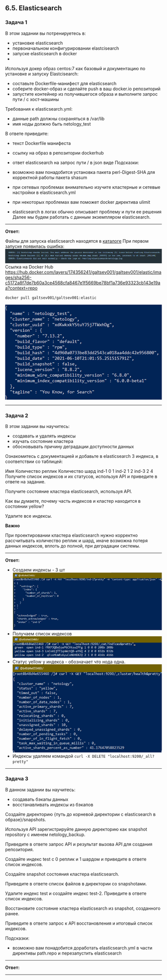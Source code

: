 ## 6.5. Elasticsearch

### Задача 1
В этом задании вы потренируетесь в:

+ установке elasticsearch
+ первоначальном конфигурировании elastcisearch
+ запуске elasticsearch в docker
+ 
Используя докер образ centos:7 как базовый и документацию по установке и запуску Elastcisearch:

+ составьте Dockerfile-манифест для elasticsearch
+ соберите docker-образ и сделайте push в ваш docker.io репозиторий
+ запустите контейнер из получившегося образа и выполните запрос пути / c хост-машины

Требования к elasticsearch.yml:
+ данные path должны сохраняться в /var/lib
+ имя ноды должно быть netology_test

В ответе приведите:

+ текст Dockerfile манифеста
+ ссылку на образ в репозитории dockerhub
+ ответ elasticsearch на запрос пути / в json виде
Подсказки:

+ возможно вам понадобится установка пакета perl-Digest-SHA для корректной работы пакета shasum
+ при сетевых проблемах внимательно изучите кластерные и сетевые настройки в elasticsearch.yml
+ при некоторых проблемах вам поможет docker директива ulimit
+ elasticsearch в логах обычно описывает проблему и пути ее решения
Далее мы будем работать с данным экземпляром elasticsearch.
___
**Ответ:**

Файлы для запуска elasticsearch находятся в [каталоге](./config)
При первом запуске появилась ошибка:
<span style="display:block;text-align:center">![image#1 ](./img/1.png)</span>
Ссылка на Docker Hub
https://hub.docker.com/layers/174356241/galtsev001/galtsev001/elastic/images/sha256-c5172a8f7de7b60a3ce4568cfa8467e1f5669be78bf1a736e93323cb143e19aa?context=repo
```html
docker pull galtsev001/galtsev001:elastic
```
<span style="display:block;text-align:center">![image#1 ](./img/2.png)</span>

___
### Задача 2
В этом задании вы научитесь:

+ создавать и удалять индексы
+ изучать состояние кластера
+ обосновывать причину деградации доступности данных

Ознакомитесь с документацией и добавьте в elasticsearch 3 индекса, в соответствии со таблицей:

Имя	Количество реплик	Количество шард
ind-1	0	1
ind-2	1	2
ind-3	2	4
Получите список индексов и их статусов, используя API и приведите в ответе на задание.

Получите состояние кластера elasticsearch, используя API.

Как вы думаете, почему часть индексов и кластер находится в состоянии yellow?

Удалите все индексы.

**Важно**

При проектировании кластера elasticsearch нужно корректно рассчитывать количество реплик и шард, иначе возможна потеря данных индексов, вплоть до полной, при деградации системы.
___
**Ответ:**
 + Создаем индексы  - 3 шт
   <span style="display:block;text-align:center">![image#1 ](./img/3.png)</span>
 + Получаем список индексов
   <span style="display:block;text-align:center">![image#1 ](./img/4.png)</span>
 + Статус yellow у индекса - обозначает что нода одна.
   <span style="display:block;text-align:center">![image#1 ](./img/5.png)</span>
 + Индексы удаляем командой
   `curl -X DELETE "localhost:9200/_all?pretty"`

___
### Задача 3
В данном задании вы научитесь:

+ создавать бэкапы данных
+ восстанавливать индексы из бэкапов

Создайте директорию {путь до корневой директории с elasticsearch в образе}/snapshots.

Используя API зарегистрируйте данную директорию как snapshot repository c именем netology_backup.

Приведите в ответе запрос API и результат вызова API для создания репозитория.

Создайте индекс test с 0 реплик и 1 шардом и приведите в ответе список индексов.

Создайте snapshot состояния кластера elasticsearch.

Приведите в ответе список файлов в директории со snapshotами.

Удалите индекс test и создайте индекс test-2. Приведите в ответе список индексов.

Восстановите состояние кластера elasticsearch из snapshot, созданного ранее.

Приведите в ответе запрос к API восстановления и итоговый список индексов.

Подсказки:

+ возможно вам понадобится доработать elasticsearch.yml в части директивы path.repo и перезапустить elasticsearch
___
**Ответ:**

___